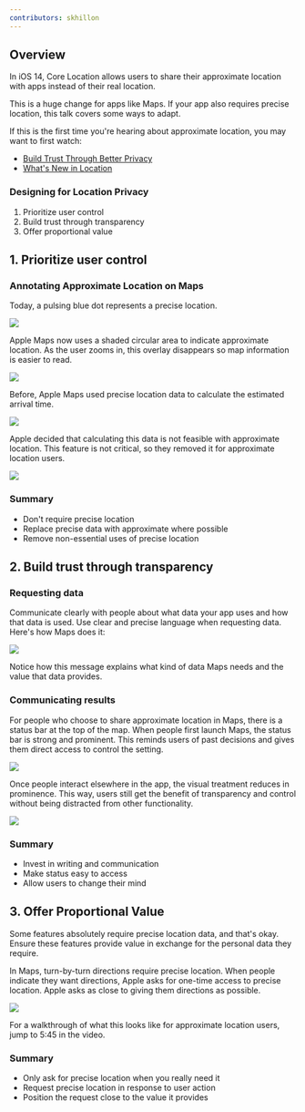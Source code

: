 ```yaml
---
contributors: skhillon
---
```


## Overview
In iOS 14, Core Location allows users to share their approximate location with apps instead of their real location.

This is a huge change for apps like Maps. If your app also requires precise location, this talk covers some ways to adapt.

If this is the first time you're hearing about approximate location, you may want to first watch:

- [Build Trust Through Better Privacy](https://developer.apple.com/videos/play/wwdc2020/10676)
- [What's New in Location](../10660)

### Designing for Location Privacy

1. Prioritize user control
2. Build trust through transparency
3. Offer proportional value

## 1. Prioritize user control
### Annotating Approximate Location on Maps
Today, a pulsing blue dot represents a precise location.

![][precise_location]

Apple Maps now uses a shaded circular area to indicate approximate location. As the user zooms in, this overlay disappears so map information is easier to read.

![][approximate_location]

Before, Apple Maps used precise location data to calculate the estimated arrival time.

![][precise_calculate]

Apple decided that calculating this data is not feasible with approximate location. This feature is not critical, so they removed it for approximate location users.

![][precise_calculate_after]

### Summary

- Don't require precise location
- Replace precise data with approximate where possible
- Remove non-essential uses of precise location

## 2. Build trust through transparency
### Requesting data
Communicate clearly with people about what data your app uses and how that data is used. Use clear and precise language when requesting data. Here's how Maps does it:

![][request_location_maps]

Notice how this message explains what kind of data Maps needs and the value that data provides.

### Communicating results
For people who choose to share approximate location in Maps, there is a status bar at the top of the map. When people first launch Maps, the status bar is strong and prominent. This reminds users of past decisions and gives them direct access to control the setting.

![][communicate_results]

Once people interact elsewhere in the app, the visual treatment reduces in prominence. This way, users still get the benefit of transparency and control without being distracted from other functionality.

![][less_prominent_indicator]

### Summary

- Invest in writing and communication
- Make status easy to access
- Allow users to change their mind

## 3. Offer Proportional Value
Some features absolutely require precise location data, and that's okay. Ensure these features provide value in exchange for the personal data they require.

In Maps, turn-by-turn directions require precise location. When people indicate they want directions, Apple asks for one-time access to precise location. Apple asks as close to giving them directions as possible.

![][ask_precise_once]

For a walkthrough of what this looks like for approximate location users, jump to 5:45 in the video.

### Summary

- Only ask for precise location when you really need it
- Request precise location in response to user action
- Position the request close to the value it provides

[precise_location]: ../../../images/notes/wwdc20/10162/precise_location.png

[approximate_location]: ../../../images/notes/wwdc20/10162/approximate_location.png

[precise_calculate]: ../../../images/notes/wwdc20/10162/precise_calculate.png

[precise_calculate_after]: ../../../images/notes/wwdc20/10162/precise_calculate_after.png

[request_location_maps]: ../../../images/notes/wwdc20/10162/request_location_maps.png

[communicate_results]: ../../../images/notes/wwdc20/10162/communicate_results.png

[less_prominent_indicator]: ../../../images/notes/wwdc20/10162/less_prominent_indicator.png

[ask_precise_once]: ../../../images/notes/wwdc20/10162/ask_precise_once.png
